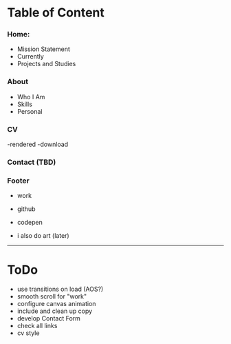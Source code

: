 # Table of Content

### Home:
- Mission Statement
- Currently
- Projects and Studies

### About 

- Who I Am
- Skills
- Personal

### CV 

-rendered
-download

### Contact (TBD)

### Footer

- work
- github
- codepen

- i also do art (later)

----------------------------------------------

# ToDo

- use transitions on load (AOS?)
- smooth scroll for "work"
- configure canvas animation
- include and clean up copy
- develop Contact Form
- check all links
- cv style
